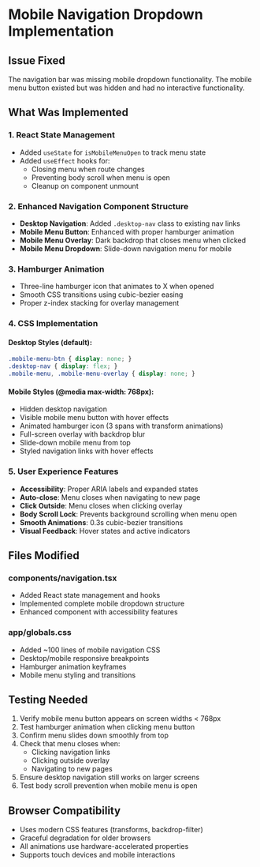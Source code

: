 # Mobile Navigation Dropdown Implementation

## Issue Fixed
The navigation bar was missing mobile dropdown functionality. The mobile menu button existed but was hidden and had no interactive functionality.

## What Was Implemented

### 1. React State Management
- Added `useState` for `isMobileMenuOpen` to track menu state
- Added `useEffect` hooks for:
  - Closing menu when route changes
  - Preventing body scroll when menu is open
  - Cleanup on component unmount

### 2. Enhanced Navigation Component Structure
- **Desktop Navigation**: Added `.desktop-nav` class to existing nav links
- **Mobile Menu Button**: Enhanced with proper hamburger animation
- **Mobile Menu Overlay**: Dark backdrop that closes menu when clicked
- **Mobile Menu Dropdown**: Slide-down navigation menu for mobile

### 3. Hamburger Animation
- Three-line hamburger icon that animates to X when opened
- Smooth CSS transitions using cubic-bezier easing
- Proper z-index stacking for overlay management

### 4. CSS Implementation
#### Desktop Styles (default):
```css
.mobile-menu-btn { display: none; }
.desktop-nav { display: flex; }
.mobile-menu, .mobile-menu-overlay { display: none; }
```

#### Mobile Styles (@media max-width: 768px):
- Hidden desktop navigation
- Visible mobile menu button with hover effects
- Animated hamburger icon (3 spans with transform animations)
- Full-screen overlay with backdrop blur
- Slide-down mobile menu from top
- Styled navigation links with hover effects

### 5. User Experience Features
- **Accessibility**: Proper ARIA labels and expanded states
- **Auto-close**: Menu closes when navigating to new page
- **Click Outside**: Menu closes when clicking overlay
- **Body Scroll Lock**: Prevents background scrolling when menu open
- **Smooth Animations**: 0.3s cubic-bezier transitions
- **Visual Feedback**: Hover states and active indicators

## Files Modified

### components/navigation.tsx
- Added React state management and hooks
- Implemented complete mobile dropdown structure
- Enhanced component with accessibility features

### app/globals.css  
- Added ~100 lines of mobile navigation CSS
- Desktop/mobile responsive breakpoints
- Hamburger animation keyframes
- Mobile menu styling and transitions

## Testing Needed
1. Verify mobile menu button appears on screen widths < 768px
2. Test hamburger animation when clicking menu button
3. Confirm menu slides down smoothly from top
4. Check that menu closes when:
   - Clicking navigation links
   - Clicking outside overlay
   - Navigating to new pages
5. Ensure desktop navigation still works on larger screens
6. Test body scroll prevention when mobile menu is open

## Browser Compatibility
- Uses modern CSS features (transforms, backdrop-filter)
- Graceful degradation for older browsers
- All animations use hardware-accelerated properties
- Supports touch devices and mobile interactions